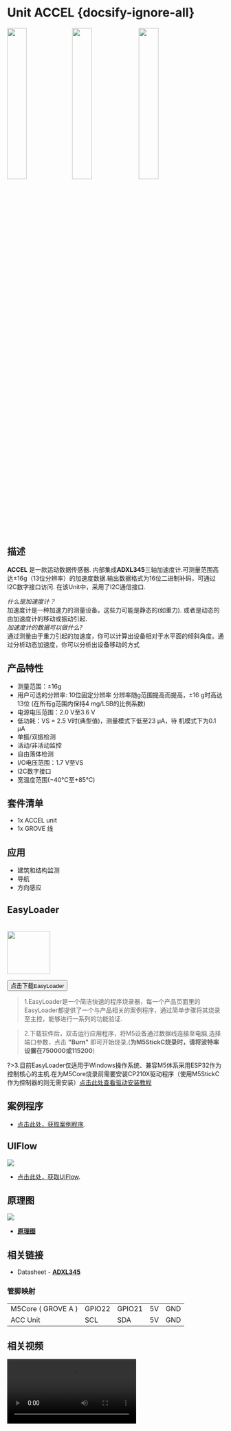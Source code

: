 # Unit ACCEL {docsify-ignore-all}

<img src="assets/img/product_pics/unit/accel/accel_01.jpg" width="30%" height="30%"><img src="assets/img/product_pics/unit/accel/accel_02.jpg" width="30%" height="30%"> <img src="assets/img/product_pics/unit/accel/accel_03.jpg" width="30%" height="30%">



## 描述

**ACCEL** 是一款运动数据传感器. 内部集成**ADXL345**三轴加速度计.可测量范围高达±16g（13位分辨率）的加速度数据.输出数据格式为16位二进制补码，可通过I2C数字接口访问. 在该Unit中，采用了I2C通信接口.
<br>

*什么是加速度计？*<br>
加速度计是一种加速力的测量设备。这些力可能是静态的(如重力). 或者是动态的由加速度计的移动或振动引起.
<br>
*加速度计的数据可以做什么?*<br>
通过测量由于重力引起的加速度，你可以计算出设备相对于水平面的倾斜角度。通过分析动态加速度，你可以分析出设备移动的方式


## 产品特性

- 测量范围：±16g
- 用户可选的分辨率:
    10位固定分辨率
    分辨率随g范围提高而提高，±16 g时高达13位 (在所有g范围内保持4 mg/LSB的比例系数) 
- 电源电压范围：2.0 V至3.6 V 
- 低功耗：VS = 2.5 V时(典型值)，测量模式下低至23 µA，待 机模式下为0.1 µA 
- 单振/双振检测 
- 活动/非活动监控 
- 自由落体检测 
- I/O电压范围：1.7 V至VS
- I2C数字接口
- 宽温度范围(−40°C至+85℃)


## 套件清单

- 1x ACCEL unit
- 1x GROVE 线


## 应用

-  建筑和结构监测
-  导航
-  方向感应

  

## EasyLoader

<img src="https://m5stack.oss-cn-shenzhen.aliyuncs.com/image/EasyLoader_logo.png" width="100px" style="margin-top:20px">

<a href="https://m5stack.oss-cn-shenzhen.aliyuncs.com/EasyLoader/Unit/EasyLoader_ACCEL.exe"><button type="button" class="btn btn-primary">点击下载EasyLoader</button></a>

>1.EasyLoader是一个简洁快速的程序烧录器，每一个产品页面里的EasyLoader都提供了一个与产品相关的案例程序，通过简单步骤将其烧录至主控，能够进行一系列的功能验证.

>2.下载软件后，双击运行应用程序，将M5设备通过数据线连接至电脑,选择端口参数，点击 **"Burn"** 即可开始烧录.(**为M5StickC烧录时，请将波特率设置在750000或115200**)

?>3.目前EasyLoader仅适用于Windows操作系统、兼容M5体系采用ESP32作为控制核心的主机.在为M5Core烧录前需要安装CP210X驱动程序（使用M5StickC作为控制器的则无需安装）[点击此处查看驱动安装教程](zh_CN/related_documents/M5Burner#安装串口驱动)

## 案例程序

- [点击此处，获取案例程序](https://github.com/m5stack/M5-ProductExampleCodes/tree/master/Unit/ACCEL).

## UIFlow

<img src="assets/img/product_pics/unit/accel/ACCEL_05.jpg">

- [点击此处，获取UIFlow](https://github.com/m5stack/M5-ProductExampleCodes/tree/master/Unit/ACCEL/UIFLOW). 

## 原理图

<img src="assets/img/product_pics/unit/accel/accel_04.jpg">

- **[原理图](https://github.com/m5stack/M5-Schematic/blob/master/Units/UNIT-ACC.pdf)**

## 相关链接

- Datasheet - **[ADXL345](https://m5stack.oss-cn-shenzhen.aliyuncs.com/resource/docs/datasheet/unit/ADXL345_en.pdf)** 

### 管脚映射

<table>
 <tr><td>M5Core ( GROVE A )</td><td>GPIO22</td><td>GPIO21</td><td>5V</td><td>GND</td></tr>
 <tr><td>ACC Unit</td><td>SCL</td><td>SDA</td><td>5V</td><td>GND</td></tr>
</table>


## 相关视频

<video class="video_size" controls>
    <source src="https://m5stack.oss-cn-shenzhen.aliyuncs.com/video/Product_example_video/ACCEL.mp4" type="video/mp4">
</video>


<script>

   var 购买链接 = 'https://m5stack.com/products/3-axis-digital-accelerometer-unit-adxl345';


   anchor_search(购买链接);
   scrollFunc();

</script>